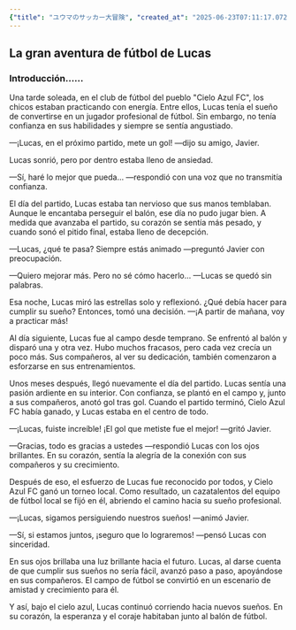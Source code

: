 ```yaml
---
{"title": "ユウマのサッカー大冒険", "created_at": "2025-06-23T07:11:17.072815+09:00"}
---
```


## La gran aventura de fútbol de Lucas

### Introducción……

Una tarde soleada, en el club de fútbol del pueblo "Cielo Azul FC", los chicos estaban practicando con energía. Entre ellos, Lucas tenía el sueño de convertirse en un jugador profesional de fútbol. Sin embargo, no tenía confianza en sus habilidades y siempre se sentía angustiado.

—¡Lucas, en el próximo partido, mete un gol! —dijo su amigo, Javier. 

Lucas sonrió, pero por dentro estaba lleno de ansiedad.

—Sí, haré lo mejor que pueda… —respondió con una voz que no transmitía confianza.

El día del partido, Lucas estaba tan nervioso que sus manos temblaban. Aunque le encantaba perseguir el balón, ese día no pudo jugar bien. A medida que avanzaba el partido, su corazón se sentía más pesado, y cuando sonó el pitido final, estaba lleno de decepción.

—Lucas, ¿qué te pasa? Siempre estás animado —preguntó Javier con preocupación.

—Quiero mejorar más. Pero no sé cómo hacerlo… —Lucas se quedó sin palabras.

Esa noche, Lucas miró las estrellas solo y reflexionó. ¿Qué debía hacer para cumplir su sueño? Entonces, tomó una decisión. —¡A partir de mañana, voy a practicar más!

Al día siguiente, Lucas fue al campo desde temprano. Se enfrentó al balón y disparó una y otra vez. Hubo muchos fracasos, pero cada vez crecía un poco más. Sus compañeros, al ver su dedicación, también comenzaron a esforzarse en sus entrenamientos.

Unos meses después, llegó nuevamente el día del partido. Lucas sentía una pasión ardiente en su interior. Con confianza, se plantó en el campo y, junto a sus compañeros, anotó gol tras gol. Cuando el partido terminó, Cielo Azul FC había ganado, y Lucas estaba en el centro de todo.

—¡Lucas, fuiste increíble! ¡El gol que metiste fue el mejor! —gritó Javier.

—Gracias, todo es gracias a ustedes —respondió Lucas con los ojos brillantes. En su corazón, sentía la alegría de la conexión con sus compañeros y su crecimiento.

Después de eso, el esfuerzo de Lucas fue reconocido por todos, y Cielo Azul FC ganó un torneo local. Como resultado, un cazatalentos del equipo de fútbol local se fijó en él, abriendo el camino hacia su sueño profesional.

—¡Lucas, sigamos persiguiendo nuestros sueños! —animó Javier.

—Sí, si estamos juntos, ¡seguro que lo lograremos! —pensó Lucas con sinceridad.

En sus ojos brillaba una luz brillante hacia el futuro. Lucas, al darse cuenta de que cumplir sus sueños no sería fácil, avanzó paso a paso, apoyándose en sus compañeros. El campo de fútbol se convirtió en un escenario de amistad y crecimiento para él.

Y así, bajo el cielo azul, Lucas continuó corriendo hacia nuevos sueños. En su corazón, la esperanza y el coraje habitaban junto al balón de fútbol.
